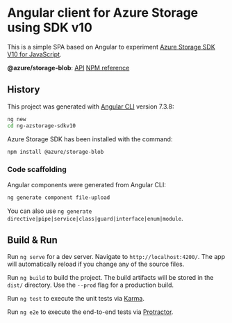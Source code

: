 # Angular client for Azure Storage using SDK v10

This is a simple SPA based on Angular to experiment [Azure Storage SDK V10 for JavaScript](https://github.com/Azure/azure-sdk-for-js/tree/master/sdk/storage).

**@azure/storage-blob**: [API](https://docs.microsoft.com/en-us/javascript/api/%40azure/storage-blob/index?view=azure-node-preview) [NPM reference](https://www.npmjs.com/package/@azure/storage-blob)

## History

This project was generated with [Angular CLI](https://github.com/angular/angular-cli) version 7.3.8:

```bash
ng new
cd ng-azstorage-sdkv10
```

Azure Storage SDK has been installed with the command:

```bash
npm install @azure/storage-blob
```

### Code scaffolding

Angular components were generated from Angular CLI:

```bash
ng generate component file-upload
```

You can also use `ng generate directive|pipe|service|class|guard|interface|enum|module`.

## Build & Run

Run `ng serve` for a dev server. Navigate to `http://localhost:4200/`. The app will automatically reload if you change any of the source files.

Run `ng build` to build the project. The build artifacts will be stored in the `dist/` directory. Use the `--prod` flag for a production build.

Run `ng test` to execute the unit tests via [Karma](https://karma-runner.github.io).

Run `ng e2e` to execute the end-to-end tests via [Protractor](http://www.protractortest.org/).
